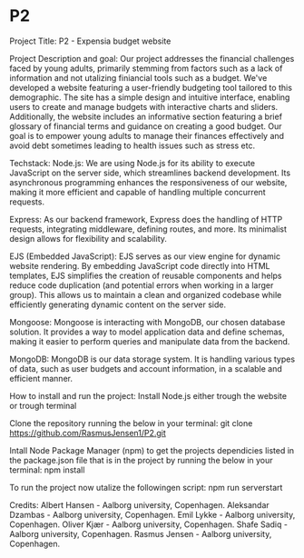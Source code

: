 # P2

Project Title:
P2 - Expensia budget website

Project Description and goal:
Our project addresses the financial challenges faced by young adults, primarily stemming from factors such as a lack of information and not utalizing finiancial tools such as a budget. We've developed a website featuring a user-friendly budgeting tool tailored to this demographic. The site has a simple design and intuitive interface, enabling users to create and manage budgets with interactive charts and sliders. Additionally, the website includes an informative section featuring a brief glossary of financial terms and guidance on creating a good budget. Our goal is to empower young adults to manage their finances effectively and avoid debt sometimes leading to health issues such as stress etc.

Techstack:
Node.js: We are using Node.js for its ability to execute JavaScript on the server side, which streamlines backend development. Its asynchronous programming enhances the responsiveness of our website, making it more efficient and capable of handling multiple concurrent requests.

Express: As our backend framework, Express does the handling of HTTP requests, integrating middleware, defining routes, and more. Its minimalist design allows for flexibility and scalability.

EJS (Embedded JavaScript): EJS serves as our view engine for dynamic website rendering. By embedding JavaScript code directly into HTML templates, EJS simplifies the creation of reusable components and helps reduce code duplication (and potential errors when working in a larger group). This allows us to maintain a clean and organized codebase while efficiently generating dynamic content on the server side.

Mongoose: Mongoose is interacting with MongoDB, our chosen database solution. It provides a way to model application data and define schemas, making it easier to perform queries and manipulate data from the backend.

MongoDB: MongoDB is our data storage system. It is handling various types of data, such as user budgets and account information, in a scalable and efficient manner.

How to install and run the project:
Install Node.js either trough the website or trough terminal

Clone the repository running the below in your terminal:
git clone https://github.com/RasmusJensen1/P2.git

Intall Node Package Manager (npm) to get the projects dependicies listed in the package.json file that is in the project by running the below in your terminal:
npm install

To run the project now utalize the followingen script:
npm run serverstart

Credits:
Albert Hansen - Aalborg university, Copenhagen.
Aleksandar Dzambas - Aalborg university, Copenhagen.
Emil Lykke - Aalborg university, Copenhagen.
Oliver Kjær - Aalborg university, Copenhagen.
Shafe Sadiq - Aalborg university, Copenhagen.
Rasmus Jensen - Aalborg university, Copenhagen.
